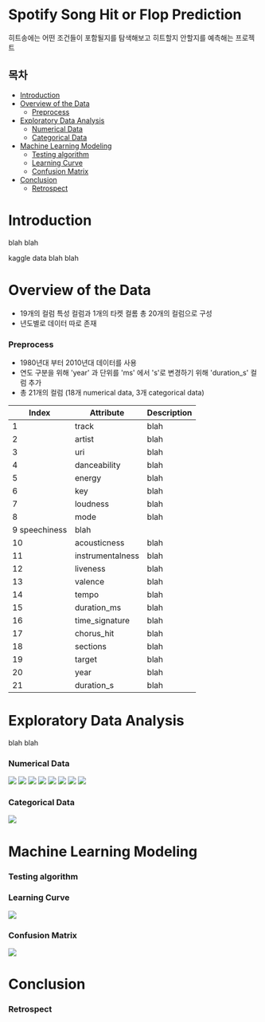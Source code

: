 # Spotify Song Hit or Flop Prediction

히트송에는 어떤 조건들이 포함될지를 탐색해보고 히트할지 안할지를 예측해는 프로젝트

## 목차
- [Introduction](#introduction)
- [Overview of the Data](#overview-of-the-data)
    * [Preprocess](#preprocess)
- [Exploratory Data Analysis](#exploratory-data-analysis)
    * [Numerical Data](#numerical-data)
    * [Categorical Data](#categorical-data)
- [Machine Learning Modeling](#machine-learning-modeling)
    * [Testing algorithm](#testing-algorithm)
    * [Learning Curve](#learning-curve)
    * [Confusion Matrix](#confusion-matrix)
- [Conclusion](#conclusion)
    * [Retrospect](#retrospect)

# Introduction

blah blah

kaggle data blah blah

# Overview of the Data
- 19개의 컬럼 특성 컬럼과 1개의 타켓 컬롬 총 20개의 컬럼으로 구성 
- 년도별로 데이터 따로 존재

### Preprocess
- 1980년대 부터 2010년대 데이터를 사용
- 연도 구분을 위해 'year' 과 단위를 'ms' 에서 's'로 변경하기 위해 'duration_s' 컬럼 추가
- 총 21개의 컬럼 (18개 numerical data, 3개 categorical data)

| Index | Attribute | Description |
|--- | --- | --- |
| 1 | track | blah |
| 2 | artist | blah |
| 3 | uri | blah |
| 4 | danceability | blah 
| 5 | energy | blah |
| 6 | key | blah |
| 7 | loudness | blah |
| 8 | mode | blah |
| 9  speechiness | blah |
| 10 | acousticness | blah |
| 11 | instrumentalness | blah |
| 12 | liveness | blah |
| 13 | valence | blah |
| 14 | tempo | blah |
| 15 | duration_ms | blah |
| 16 | time_signature | blah |
| 17 | chorus_hit | blah |
| 18 | sections | blah |
| 19 | target | blah |
| 20 | year | blah |
| 21 | duration_s | blah |

# Exploratory Data Analysis 
blah blah
### Numerical Data
![](image/image1.png)
![](image/image2.png)
![](image/image3.png)
![](image/scatter1.png)
![](image/scatter2.png)
![](image/scatter3.png)
![](image/scatter4.png)
![](image/scatter5.png)
### Categorical Data
![](image/image4.png)

# Machine Learning Modeling

### Testing algorithm
### Learning Curve
![](image/image5.png)
### Confusion Matrix
![](image/image6.png)

# Conclusion

### Retrospect 